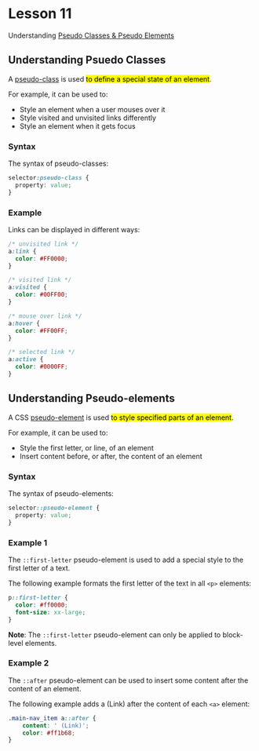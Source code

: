 # Lesson 11

Understanding [Pseudo Classes & Pseudo Elements](https://developer.mozilla.org/en-US/docs/Learn/CSS/Building_blocks/Selectors/Pseudo-classes_and_pseudo-elements)

## Understanding Psuedo Classes

A [pseudo-class](https://www.w3schools.com/css/css_pseudo_classes.asp) is used <mark>to define a special state of an element</mark>.

For example, it can be used to:

- Style an element when a user mouses over it
- Style visited and unvisited links differently
- Style an element when it gets focus

### Syntax

The syntax of pseudo-classes:

```CSS
selector:pseudo-class {
  property: value;
}
```

### Example

Links can be displayed in different ways:

```CSS
/* unvisited link */
a:link {
  color: #FF0000;
}

/* visited link */
a:visited {
  color: #00FF00;
}

/* mouse over link */
a:hover {
  color: #FF00FF;
}

/* selected link */
a:active {
  color: #0000FF;
}
```

## Understanding Pseudo-elements

A CSS [pseudo-element](https://www.w3schools.com/css/css_pseudo_elements.asp) is used <mark>to style specified parts of an element</mark>.

For example, it can be used to:

- Style the first letter, or line, of an element
- Insert content before, or after, the content of an element

### Syntax

The syntax of pseudo-elements:

```CSS
selector::pseudo-element {
  property: value;
}
```

### Example 1

The <code>::first-letter</code> pseudo-element is used to add a special style to the first letter of a text.

The following example formats the first letter of the text in all <code>&lt;p&gt;</code> elements:

```CSS
p::first-letter {
  color: #ff0000;
  font-size: xx-large;
}
```

**Note**: The <code>::first-letter</code> pseudo-element can only be applied to block-level elements.

### Example 2

The <code>::after</code> pseudo-element can be used to insert some content after the content of an element.

The following example adds a (Link) after the content of each <code>&lt;a&gt;</code> element:

```CSS
.main-nav_item a::after {
	content: ' (Link)';
	color: #ff1b68;
}
```
